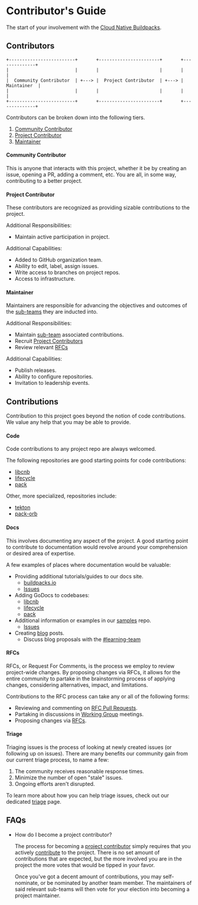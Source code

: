 # Contributor's Guide

The start of your involvement with the [Cloud Native Buildpacks](https://buildpacks.io/).

## Contributors

```text
+-------------------------+       +-----------------------+       +--------------+
|                         |       |                       |       |              |
|  Community Contributor  | +---> |  Project Contributor  | +---> |  Maintainer  |
|                         |       |                       |       |              |
+-------------------------+       +-----------------------+       +--------------+
```

Contributors can be broken down into the following tiers.

1. [Community Contributor](#community-contributor)
2. [Project Contributor](#project-contributor)
3. [Maintainer](#maintainer)

#### Community Contributor

This is anyone that interacts with this project, whether it be by creating an issue, opening a PR, adding a comment, etc. You are all, in some way,
contributing to a better project.

#### Project Contributor

These contributors are recognized as providing sizable contributions to the project.

Additional Responsibilities:
* Maintain active participation in project.

Additional Capabilities:
* Added to GitHub organization team.
* Ability to edit, label, assign issues.
* Write access to branches on project repos.
* Access to infrastructure.

#### Maintainer

Maintainers are responsible for advancing the objectives and outcomes of the [sub-teams][sub-teams] they are inducted into.

Additional Responsibilities:
* Maintain [sub-team][sub-teams] associated contributions.
* Recruit [Project Contributors](#project-contributor)
* Review relevant [RFCs][rfcs]

Additional Capabilities:
* Publish releases.
* Ability to configure repositories.
* Invitation to leadership events.

## Contributions

Contribution to this project goes beyond the notion of code contributions. We value any help that you may be able to provide.

#### Code

Code contributions to any project repo are always welcomed.

The following repositories  are good starting points for code contributions:

* [libcnb][libcnb-gfi]
* [lifecycle][lifecycle-gfi]
* [pack][pack-gfi]

Other, more specialized, repositories include:
* [tekton][tekton]
* [pack-orb][pack-orb]

#### Docs

This involves documenting any aspect of the project. A good starting point to contribute to documentation would revolve around your comprehension or desired area of expertise.

A few examples of places where documentation would be valuable:

* Providing additional tutorials/guides to our docs site.
    * [buildpacks.io][buildpacks.io]
    * [Issues][docs-issues]
* Adding GoDocs to codebases:
    * [libcnb][libcnb]
    * [lifecycle][lifecycle]
    * [pack][pack]
* Additional information or examples in our [samples][samples] repo.
    * [Issues][samples-issues]
* Creating [blog][blog] posts.
    * Discuss blog proposals with the [#learning-team][learning-team-slack]

#### RFCs

RFCs, or Request For Comments, is the process we employ to review project-wide changes. By proposing changes via RFCs, it allows for the entire community to partake in the brainstorming process of applying changes, considering alternatives, impact, and limitations.

Contributions to the RFC process can take any or all of the following forms:

* Reviewing and commenting on [RFC Pull Requests][rfcs-prs].
* Partaking in discussions in [Working Group][working-group] meetings.
* Proposing changes via [RFCs][rfcs]. 

#### Triage

Triaging issues is the process of looking at newly created issues (or following up on issues). There are many benefits our community gain from our current triage process, to name a few:

1. The community receives reasonable response times.
2. Minimize the number of open "stale" issues.
3. Ongoing efforts aren't disrupted.

To learn more about how you can help triage issues, check out our dedicated [triage][triage] page.

## FAQs

- How do I become a project contributor?
    
    The process for becoming a [project contributor](#project-contributor) simply requires that you actively [contribute](#contributions) to the project. There is no set amount of contributions that are expected, but the more involved you are in the project the more votes that would be tipped in your favor. 
    
    Once you've got a decent amount of contributions, you may self-nominate, or be nominated by another team member. The maintainers of said relevant sub-teams will then vote for your election into becoming a project maintainer.

<!-- links -->
[blog]: https://medium.com/buildpacks
[buildpacks.io]: https://buildpacks.io/
[docs-issues]: https://github.com/buildpacks/docs/issues
[learning-team-slack]: https://buildpacks.slack.com/archives/CST4A3ECV
[libcnb]: https://github.com/buildpacks/libcnb
[libcnb-gfi]: https://github.com/buildpacks/libcnb/issues?q=is%3Aissue+is%3Aopen+label%3A%22good+first+issue%22
[lifecycle]: https://github.com/buildpacks/lifecycle
[lifecycle-gfi]: https://github.com/buildpacks/lifecycle/issues?q=is%3Aissue+is%3Aopen+label%3A%22good+first+issue%22
[rfcs]: https://github.com/buildpacks/rfcs
[rfcs-prs]: https://github.com/buildpacks/rfcs/pulls
[pack]: https://github.com/buildpacks/pack
[pack-gfi]: https://github.com/buildpacks/pack/issues?q=is%3Aissue+is%3Aopen+label%3A%22good+first+issue%22
[pack-orb]: https://github.com/buildpacks/pack-orb/issues
[samples]: https://github.com/buildpacks/samples
[samples-issues]: https://github.com/buildpacks/samples/issues
[sub-teams]: https://github.com/buildpacks/community/blob/contributors-guide/GOVERNANCE.md#sub-teams
[tekton]: https://github.com/tektoncd/catalog/tree/v1beta1/buildpacks
[triage]: triage.md
[working-group]: ../#working-groups
